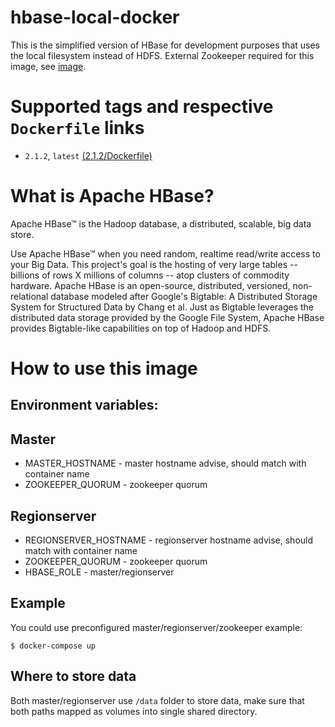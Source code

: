 # hbase-local-docker
This is the simplified version of HBase for development purposes that uses the local filesystem instead of HDFS. External Zookeeper required for this image, see [image](https://hub.docker.com/_/zookeeper/).

# Supported tags and respective `Dockerfile` links

* `2.1.2`, `latest` [(2.1.2/Dockerfile)](https://github.com/ilshatfattakhov/hbase-local-docker/blob/master/2.1.2/Dockerfile)

# What is Apache HBase?

Apache HBase™ is the Hadoop database, a distributed, scalable, big data store.

Use Apache HBase™ when you need random, realtime read/write access to your Big Data. This project's goal is the hosting of very large tables -- billions of rows X millions of columns -- atop clusters of commodity hardware. Apache HBase is an open-source, distributed, versioned, non-relational database modeled after Google's Bigtable: A Distributed Storage System for Structured Data by Chang et al. Just as Bigtable leverages the distributed data storage provided by the Google File System, Apache HBase provides Bigtable-like capabilities on top of Hadoop and HDFS.

# How to use this image

## Environment variables:

 ## Master
  - MASTER_HOSTNAME - master hostname advise, should match with container name
  - ZOOKEEPER_QUORUM - zookeeper quorum
 ## Regionserver
  - REGIONSERVER_HOSTNAME - regionserver hostname advise, should match with container name
  - ZOOKEEPER_QUORUM - zookeeper quorum
  - HBASE_ROLE - master/regionserver
## Example

You could use preconfigured master/regionserver/zookeeper example:

	$ docker-compose up

## Where to store data

Both master/regionserver use `/data` folder to store data, make sure that both paths mapped as volumes into single shared directory.
